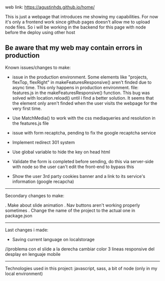 web link: https://agustinhds.github.io/home/

This is just a webpage that introduces me showing my capabilities. For now it's only a frontend work since github pages doesn't allow me to
upload node files. So i will be working in the backend for this page with node before the deploy using other host

Be aware that my web may contain errors in production
----------------------------------------------------------------------------------------------------------------------------
Known issues/changes to make: 

- issue in the production environment. Some elements like "projects, flexTop, flexRight" in makeFeaturesResponsive() aren't finded due to async time. This only happens in production environment.
  file: features.js in the makeFeaturesResponsive() function.
  This bug was solved with location.reload() until i find a better solution. It seems that the element only aren't finded when the user visits the webpage for the very first time.

- Use MatchMedia() to work with the css mediaqueries and resolution in the features.js file

- issue with form recaptcha, pending to fix the google recaptcha service

- Implement redirect 301 system

- Use global variable to hide the key on head html

- Validate the form is completed before sending, do this via server-side with node so the user can't edit the front-end to bypass this

- Show the user 3rd party cookies banner and a link to its service's information (google recapcha)

----------------------------------------------------------------------------------------------------------------------------
Secondary changes to make:

. Make about slide animation
. Nav buttons aren't working properly sometimes
. Change the name of the project to the actual one in package.json

----------------------------------------------------------------------------------------------------------------------------
Last changes i made:

- Saving current language on localstorage

 //problema con el slide  a la derecha
 cambiar color 3 lineas responsive del desplay en lenguaje mobile
 


----------------------------------------------------------------------------------------------------------------------------
Technologies used in this project:
javascript, sass, a bit of node (only in my local environment)
